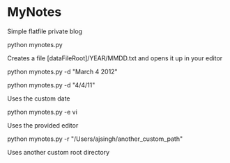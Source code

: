 MyNotes
=======

Simple flatfile private blog


python mynotes.py 


Creates a file [dataFileRoot]/YEAR/MMDD.txt and opens it up in your editor

python mynotes.py -d "March 4 2012"


python mynotes.py -d "4/4/11"


Uses the custom date



python mynotes.py -e vi


Uses the provided editor

python mynotes.py -r "/Users/ajsingh/another_custom_path"


Uses another custom root directory


